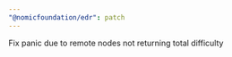 ```yaml
---
"@nomicfoundation/edr": patch
---
```


Fix panic due to remote nodes not returning total difficulty

